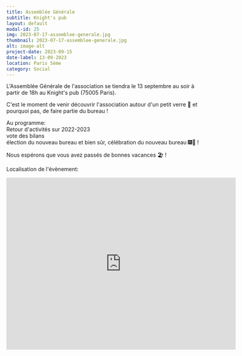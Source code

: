 ```yaml
---
title: Assemblée Générale
subtitle: Knight's pub
layout: default
modal-id: 25
img: 2023-07-17-assemblee-generale.jpg
thumbnail: 2023-07-17-assemblee-generale.jpg
alt: image-alt
project-date: 2023-09-15
date-label: 13-09-2023
location: Paris 5ème
category: Social
---
```


L'Assemblée Générale de l'association se tiendra le 13 septembre au soir à partir de 18h au Knight's pub (75005 Paris).    

C'est le moment de venir découvrir l'association autour d'un petit verre 🍺 et pourquoi pas, de faire partie du bureau !  

Au programme:  
Retour d'activités sur 2022-2023  
vote des bilans   
élection du nouveau bureau et bien sûr, célébration du nouveau bureau 🎆🎉 !

Nous espérons que vous avez passés de bonnes vacances 🏖️ !

Localisation de l'évènement:
<iframe src="https://www.google.com/maps/embed?pb=!1m18!1m12!1m3!1d2625.6600042632967!2d2.340669415806871!3d48.8456236095594!2m3!1f0!2f0!3f0!3m2!1i1024!2i768!4f13.1!3m3!1m2!1s0x47e67127a3de42d9%3A0x4a50a1942c8ffc47!2sKnight&#39;s%20Pub!5e0!3m2!1sfr!2sfr!4v1676669003530!5m2!1sfr!2sfr" width="600" height="450" style="border:0;" allowfullscreen="" loading="lazy" referrerpolicy="no-referrer-when-downgrade"></iframe>